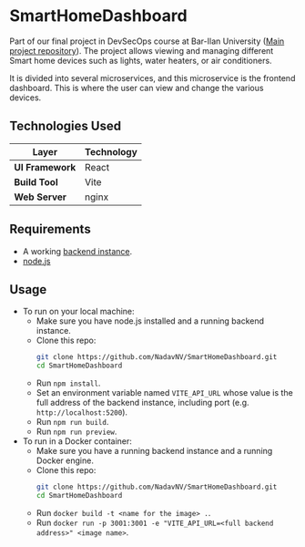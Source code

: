 # SmartHomeDashboard

Part of our final project in DevSecOps course at Bar-Ilan
University ([Main project repository](https://github.com/NadavNV/SmartHomeConfig)). The project allows viewing and
managing different Smart home devices such as lights, water heaters, or air conditioners.

It is divided into several microservices, and this microservice is the frontend dashboard. This is where the user can
view and change the various devices.

## Technologies Used

| Layer            | Technology |
| ---------------- | ---------- |
| **UI Framework** | React      |
| **Build Tool**   | Vite       |
| **Web Server**   | nginx      |

## Requirements

- A working [backend instance](https://github.com/NadavNV/SmartHomeBackend).
- [node.js](https://nodejs.org/en)

## Usage

- To run on your local machine:
  - Make sure you have node.js installed and a running backend instance.
  - Clone this repo:
    ```bash
    git clone https://github.com/NadavNV/SmartHomeDashboard.git
    cd SmartHomeDashboard
    ```
  - Run `npm install`.
  - Set an environment variable named `VITE_API_URL` whose value is the full address of the backend instance, including
    port
    (e.g. `http://localhost:5200`).
  - Run `npm run build`.
  - Run `npm run preview`.
- To run in a Docker container:
  - Make sure you have a running backend instance and a running Docker engine.
  - Clone this repo:
    ```bash
    git clone https://github.com/NadavNV/SmartHomeDashboard.git
    cd SmartHomeDashboard
    ```
  - Run `docker build -t <name for the image> .`.
  - Run `docker run -p 3001:3001 -e "VITE_API_URL=<full backend address>" <image name>`.
